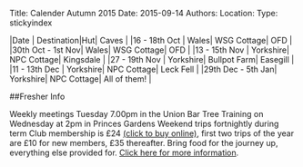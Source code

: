 Title: Calender Autumn 2015
Date: 2015-09-14
Authors:
Location:
Type: stickyindex

|Date              | Destination|Hut| Caves |
|16 - 18th Oct     | Wales| WSG Cottage| OFD |
|30th Oct - 1st Nov| Wales| WSG Cottage| OFD |
|13 - 15th Nov     | Yorkshire| NPC Cottage| Kingsdale |
|27 - 19th Nov     | Yorkshire| Bullpot Farm| Easegill |
|11 - 13th Dec     | Yorkshire| NPC Cottage| Leck Fell |
|29th Dec - 5th Jan| Yorkshire| NPC Cottage| All of them! |

##Fresher Info

Weekly meetings Tuesday 7.00pm in the Union Bar
Tree Training on Wednesday at 2pm in Princes Gardens
Weekend trips fortnightly during term
Club membership is £24 [(click to buy online)](https://www.imperialcollegeunion.org/shop/club-society-project-products/caving-products/10187/caving-membership-15-16), first two trips of the year are £10 for new members, £35 thereafter. Bring food for the journey up, everything else provided for. [Click here for more information]({filename}/pages/clubinfo.md).
